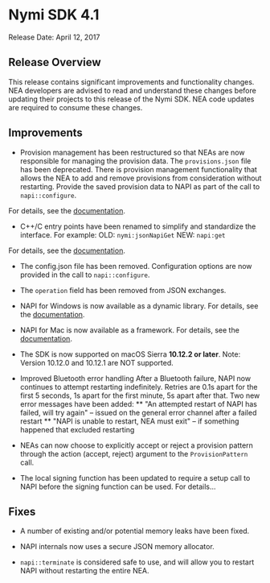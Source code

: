 # Nymi SDK 4.1

Release Date: April 12, 2017

## Release Overview

This release contains significant improvements and functionality changes. NEA developers are advised to read and understand these changes before updating their projects to this release of the Nymi SDK. NEA code updates are required to consume these changes.

## Improvements

* Provision management has been restructured so that NEAs are now responsible for managing the provision data. The `provisions.json` file has been deprecated. There is provision management functionality that allows the NEA to add and remove provisions from consideration without restarting. Provide the saved provision data to NAPI as part of the call to `napi::configure`. 

For details, see the [documentation](https://downloads.nymi.com/sdkDoc/latest/).

* C++/C entry points have been renamed to simplify and standardize the interface.
    For example:
    OLD: `nymi:jsonNapiGet`
    NEW: `napi:get`

For details, see the [documentation](https://downloads.nymi.com/sdkDoc/latest/).

* The config.json file has been removed. Configuration options are now provided in the call to `napi::configure`.

* The `operation` field has been removed from JSON exchanges.

* NAPI for Windows is now available as a dynamic library. For details, see the [documentation](https://downloads.nymi.com/sdkDoc/latest/).

* NAPI for Mac is now available as a framework. For details, see the [documentation](https://downloads.nymi.com/sdkDoc/latest/).

* The SDK is now supported on macOS Sierra **10.12.2 or later**. 
   Note: Version 10.12.0 and 10.12.1 are NOT supported. 

* Improved Bluetooth error handling
    After a Bluetooth failure, NAPI now continues to attempt restarting indefinitely. Retries are 0.1s apart for the first 5 seconds, 1s apart for the first minute, 5s apart after that.
    Two new error messages have been added:
    ** "An attempted restart of NAPI has failed, will try again" – issued on the general error channel after a failed restart
    ** "NAPI is unable to restart, NEA must exit" – if something happened that excluded restarting

* NEAs can now choose to explicitly accept or reject a provision pattern through the action (accept, reject) argument to the `ProvisionPattern` call.

* The local signing function has been updated to require a setup call to NAPI before the signing function can be used. For details... 




## Fixes

* A number of existing and/or potential memory leaks have been fixed.

* NAPI internals now uses a secure JSON memory allocator.

* `napi::terminate` is considered safe to use, and will allow you to restart NAPI without restarting the entire NEA.




